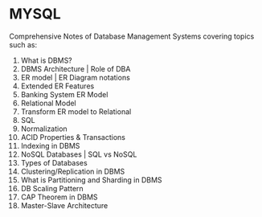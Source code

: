# MYSQL
Comprehensive Notes of Database Management Systems covering topics such as:
1) What is DBMS?
2) DBMS Architecture | Role of DBA
3) ER model | ER Diagram notations
4) Extended ER Features
5) Banking System ER Model
6) Relational Model
7) Transform ER model to Relational
8) SQL
9) Normalization
10) ACID Properties & Transactions
11) Indexing in DBMS
12) NoSQL Databases | SQL vs NoSQL
13) Types of Databases
14) Clustering/Replication in DBMS
15) What is Partitioning and Sharding in DBMS
16) DB Scaling Pattern
17) CAP Theorem in DBMS
18) Master-Slave Architecture
